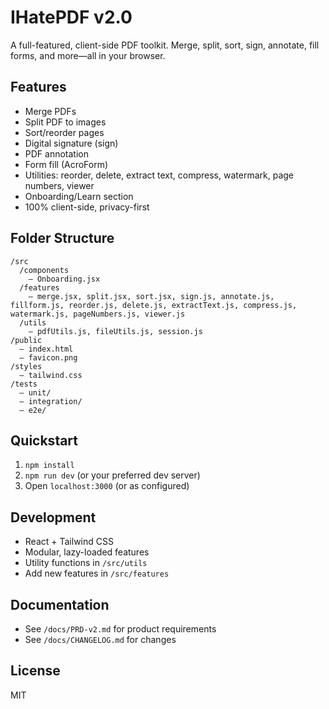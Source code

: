 # IHatePDF v2.0

A full-featured, client-side PDF toolkit. Merge, split, sort, sign, annotate, fill forms, and more—all in your browser.

## Features
- Merge PDFs
- Split PDF to images
- Sort/reorder pages
- Digital signature (sign)
- PDF annotation
- Form fill (AcroForm)
- Utilities: reorder, delete, extract text, compress, watermark, page numbers, viewer
- Onboarding/Learn section
- 100% client-side, privacy-first

## Folder Structure
```
/src
  /components
    – Onboarding.jsx
  /features
    – merge.jsx, split.jsx, sort.jsx, sign.js, annotate.js, fillform.js, reorder.js, delete.js, extractText.js, compress.js, watermark.js, pageNumbers.js, viewer.js
  /utils
    – pdfUtils.js, fileUtils.js, session.js
/public
  – index.html
  – favicon.png
/styles
  – tailwind.css
/tests
  – unit/
  – integration/
  – e2e/
```

## Quickstart
1. `npm install`
2. `npm run dev` (or your preferred dev server)
3. Open `localhost:3000` (or as configured)

## Development
- React + Tailwind CSS
- Modular, lazy-loaded features
- Utility functions in `/src/utils`
- Add new features in `/src/features`

## Documentation
- See `/docs/PRD-v2.md` for product requirements
- See `/docs/CHANGELOG.md` for changes

## License
MIT


